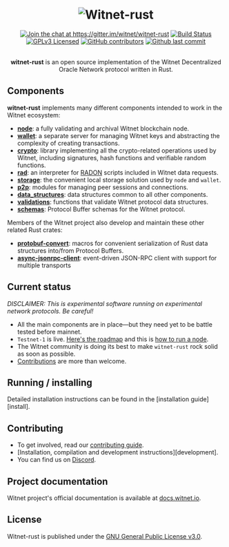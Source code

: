 <div align="center">
    <h1><img src="https://raw.githubusercontent.com/witnet/witnet-rust/master/.github/header.png" alt="Witnet-rust"/></a></h1>
    <a href="https://gitter.im/witnet/witnet-rust?utm_source=badge&utm_medium=badge&utm_campaign=pr-badge&utm_content=badge"><img src="https://badges.gitter.im/witnet/witnet-rust.svg" alt="Join the chat at https://gitter.im/witnet/witnet-rust" /></a>
    <a href="https://travis-ci.com/witnet/witnet-rust"><img src="https://travis-ci.com/witnet/witnet-rust.svg?branch=master" alt="Build Status" /></a>
    <a href="https://github.com/witnet/witnet-rust/blob/master/LICENSE"><img src="https://img.shields.io/github/license/witnet/witnet-rust.svg" alt="GPLv3 Licensed" /></a>
    <a href="https://github.com/witnet/witnet-rust/graphs/contributors"><img src="https://img.shields.io/github/contributors/witnet/witnet-rust.svg" alt="GitHub contributors" /></a>
    <a href="https://github.com/witnet/witnet-rust/commits/master"><img src="https://img.shields.io/github/last-commit/witnet/witnet-rust.svg" alt="Github last commit" /></a>
    <br/><br/>
    <p><strong>witnet-rust</strong> is an open source implementation of the Witnet Decentralized Oracle Network protocol written in Rust.</p>
</div>

## Components
__witnet-rust__ implements many different components intended to work in the Witnet ecosystem:
- __[node]__: a fully validating and archival Witnet blockchain node.
- __[wallet]__: a separate server for managing Witnet keys and abstracting the complexity of creating transactions.
- __[crypto]__: library implementing all the crypto-related operations used by Witnet, including signatures, hash functions and verifiable random functions.
- __[rad]__: an interpreter for [RADON] scripts included in Witnet data requests.  
- __[storage]__: the convenient local storage solution used by `node` and `wallet`.
- __[p2p]__: modules for managing peer sessions and connections.
- __[data_structures]__: data structures common to all other components.
- __[validations]__: functions that validate Witnet protocol data structures.
- __[schemas]__: Protocol Buffer schemas for the Witnet protocol.

Members of the Witnet project also develop and maintain these other related Rust crates:
- __[protobuf-convert]__: macros for convenient serialization of Rust data structures into/from Protocol Buffers.
- __[async-jsonrpc-client]__: event-driven JSON-RPC client with support for multiple transports

## Current status

_DISCLAIMER: This is experimental software running on experimental network protocols. Be careful!_

- All the main components are in place—but they need yet to be battle tested before mainnet. 
- `Testnet-1` is live. [Here's the roadmap][roadmap] and this is [how to run a node].
- The Witnet community is doing its best to make `witnet-rust` rock solid as soon as possible.
- [Contributions](CONTRIBUTING.md) are more than welcome.

## Running / installing

Detailed installation instructions can be found in the [installation guide][install].

## Contributing

- To get involved, read our [contributing guide][contributing].
- [Installation, compilation and development instructions][development].
- You can find us on [Discord].

## Project documentation

Witnet project's official documentation is available at [docs.witnet.io][docs].

## License

Witnet-rust is published under the [GNU General Public License v3.0][license].

[node]: https://github.com/witnet/witnet-rust/tree/master/node
[wallet]: https://github.com/witnet/witnet-rust/tree/master/wallet
[crypto]: https://github.com/witnet/witnet-rust/tree/master/crypto
[rad]: https://github.com/witnet/witnet-rust/tree/master/rad
[storage]: https://github.com/witnet/witnet-rust/tree/master/storage
[p2p]: https://github.com/witnet/witnet-rust/tree/master/p2p
[data_structures]: https://github.com/witnet/witnet-rust/tree/master/data_structures
[validations]: https://github.com/witnet/witnet-rust/tree/master/validations
[schemas]: https://github.com/witnet/witnet-rust/blob/master/schemas/witnet/witnet.proto
[protobuf-convert]: https://github.com/witnet/protobuf-convert
[async-jsonrpc-client]: https://github.com/witnet/async-jsonrpc-client
[roadmap]: https://medium.com/witnet/an-updated-witnet-roadmap-to-mainnet-cb8543c534a4
[how to run a node]: https://docs.witnet.io/try/run-a-node/
[docs]: https://docs.witnet.io
[create a new Witnet-enabled project]: https://docs.witnet.io/tutorials/bitcoin-price-feed/create-project/
[contributing]: https://docs.witnet.io/community/contributing/
[RADON]: https://docs.witnet.io/protocol/data-requests/overview/#the-rad-engine
[Discord]: https://discord.gg/FDPPv7H
[Telegram]: https://t.me/witnet_io
[license]: https://github.com/witnet/witnet-rust/blob/master/LICENSE

